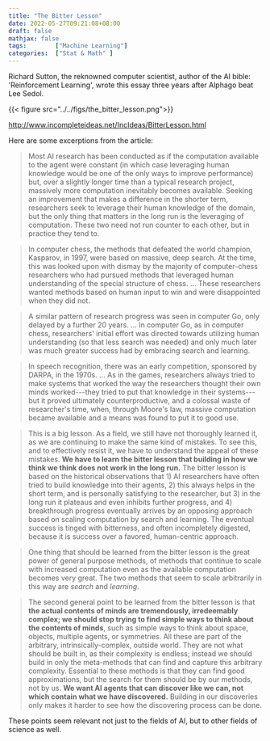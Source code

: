 ```yaml
---
title: "The Bitter Lesson"
date: 2022-05-27T09:21:08+08:00
draft: false
mathjax: false
tags:        ["Machine Learning"]
categories:  ["Stat & Math" ]
---
```


Richard Sutton, the reknowned computer scientist, author of the AI bible: 'Reinforcement Learning', wrote this essay three years after Alphago beat Lee Sedol.

{{< figure src="../../figs/the_bitter_lesson.png">}}

<http://www.incompleteideas.net/IncIdeas/BitterLesson.html>

Here are some excerptions from the article:

>Most AI research has been conducted as if the computation available to the agent were constant (in which case leveraging human knowledge would be one of the only ways to improve performance) but, over a slightly longer time than a typical research project, massively more computation inevitably becomes available. Seeking an improvement that makes a difference in the shorter term, researchers seek to leverage their human knowledge of the domain, but the only thing that matters in the long run is the leveraging of computation. These two need not run counter to each other, but in practice they tend to.

>In computer chess, the methods that defeated the world champion, Kasparov, in 1997, were based on massive, deep search. At the time, this was looked upon with dismay by the majority of computer-chess researchers who had pursued methods that leveraged human understanding of the special structure of chess. ... These researchers wanted methods based on human input to win and were disappointed when they did not.

>A similar pattern of research progress was seen in computer Go, only delayed by a further 20 years. ... In computer Go, as in computer chess, researchers' initial effort was directed towards utilizing human understanding (so that less search was needed) and only much later was much greater success had by embracing search and learning.

>In speech recognition, there was an early competition, sponsored by DARPA, in the 1970s. ... As in the games, researchers always tried to make systems that worked the way the researchers thought their own minds worked---they tried to put that knowledge in their systems---but it proved ultimately counterproductive, and a colossal waste of researcher's time, when, through Moore's law, massive computation became available and a means was found to put it to good use.

>This is a big lesson. As a field, we still have not thoroughly learned it, as we are continuing to make the same kind of mistakes. To see this, and to effectively resist it, we have to understand the appeal of these mistakes. **We have to learn the bitter lesson that building in how we think we think does not work in the long run.** The bitter lesson is based on the historical observations that 1) AI researchers have often tried to build knowledge into their agents, 2) this always helps in the short term, and is personally satisfying to the researcher, but 3) in the long run it plateaus and even inhibits further progress, and 4) breakthrough progress eventually arrives by an opposing approach based on scaling computation by search and learning. The eventual success is tinged with bitterness, and often incompletely digested, because it is success over a favored, human-centric approach.

>One thing that should be learned from the bitter lesson is the great power of general purpose methods, of methods that continue to scale with increased computation even as the available computation becomes very great. The two methods that seem to scale arbitrarily in this way are *search* and *learning*.

>The second general point to be learned from the bitter lesson is that **the actual contents of minds are tremendously, irredeemably complex; we should stop trying to find simple ways to think about the contents of minds**, such as simple ways to think about space, objects, multiple agents, or symmetries. All these are part of the arbitrary, intrinsically-complex, outside world. They are not what should be built in, as their complexity is endless; instead we should build in only the meta-methods that can find and capture this arbitrary complexity. Essential to these methods is that they can find good approximations, but the search for them should be by our methods, not by us. **We want AI agents that can discover like we can, not which contain what we have discovered.** Building in our discoveries only makes it harder to see how the discovering process can be done.

These points seem relevant not just to the fields of AI, but to other fields of science as well.
